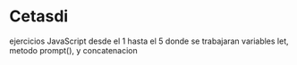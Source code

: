 # Cetasdi
ejercicios JavaScript desde el 1 hasta el 5 donde se trabajaran variables let, metodo prompt(), y concatenacion
